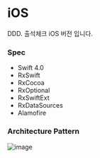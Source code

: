 # iOS
DDD. 출석체크 iOS 버전 입니다.

### Spec
- Swift 4.0
- RxSwift
- RxCocoa
- RxOptional
- RxSwiftExt
- RxDataSources
- Alamofire


### Architecture Pattern
![image]()
